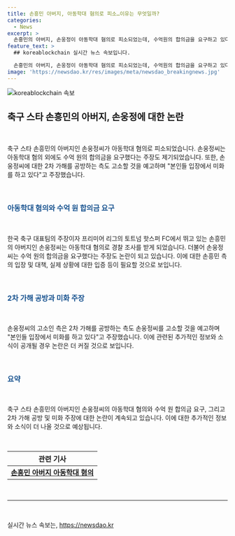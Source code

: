 ```yaml
---
title: 손흥민 아버지, 아동학대 혐의로 피소…이유는 무엇일까?
categories:
  - News
excerpt: >
  손흥민의 아버지, 손웅정이 아동학대 혐의로 피소되었는데, 수억원의 합의금을 요구하고 있다는 주장이 제기되었다. 또한, 다른 측은 2차 가해를 고발하며 공방 중이다. 이에 대한 논란이 계속되고 있는 가운데, 손웅정 측은 상대방이 자신들의 입장을 미화하고 있다고 주장하고 있다.
feature_text: >
  ## koreablockchain 실시간 뉴스 속보입니다.

  손흥민의 아버지, 손웅정이 아동학대 혐의로 피소되었는데, 수억원의 합의금을 요구하고 있다는 주장이 제기되었다. 또한, 다른 측은 2차 가해를 고발하며 공방 중이다. 이에 대한 논란이 계속되고 있는 가운데, 손웅정 측은 상대방이 자신들의 입장을 미화하고 있다고 주장하고 있다.
image: 'https://newsdao.kr/res/images/meta/newsdao_breakingnews.jpg'
---
```


<p><img src="https://newsdao.kr/res/images/meta/newsdao_breakingnews.jpg" alt="koreablockchain 속보" /></p>

<h2 data-ke-size="size26">축구 스타 손흥민의 아버지, 손웅정에 대한 논란</h2>

<p data-ke-size="size16">&nbsp;</p>

<p>축구 스타 손흥민의 아버지인 손웅정씨가 아동학대 혐의로 피소되었습니다. 손웅정씨는 아동학대 혐의 외에도 수억 원의 합의금을 요구했다는 주장도 제기되었습니다. 또한, 손웅정씨에 대한 2차 가해를 공방하는 측도 고소할 것을 예고하며 "본인들 입장에서 미화를 하고 있다"고 주장했습니다.</p></p>

<p data-ke-size="size16">&nbsp;</p>

<h3><b><span style="color: #1a5490;">아동학대 혐의와 수억 원 합의금 요구</span></b></h3>

<p data-ke-size="size16">&nbsp;</p>

<p>한국 축구 대표팀의 주장이자 프리미어 리그의 토트넘 핫스퍼 FC에서 뛰고 있는 손흥민의 아버지인 손웅정씨는 아동학대 혐의로 경찰 조사를 받게 되었습니다. 더불어 손웅정씨는 수억 원의 합의금을 요구했다는 주장도 논란이 되고 있습니다. 이에 대한 손흥민 측의 입장 및 대책, 실제 상황에 대한 입증 등이 필요할 것으로 보입니다.</p>

<p data-ke-size="size16">&nbsp;</p>

<h3><b><span style="color: #1a5490;">2차 가해 공방과 미화 주장</span></b></h3>

<p data-ke-size="size16">&nbsp;</p>

<p>손웅정씨의 고소인 측은 2차 가해를 공방하는 측도 손웅정씨를 고소할 것을 예고하며 "본인들 입장에서 미화를 하고 있다"고 주장했습니다. 이에 관련된 추가적인 정보와 소식이 공개될 경우 논란은 더 커질 것으로 보입니다.</p>

<p data-ke-size="size16">&nbsp;</p>

<h3><b><span style="color: #1a5490;">요약</span></b></h3>

<p data-ke-size="size16">&nbsp;</p>

<p>축구 스타 손흥민의 아버지인 손웅정씨의 아동학대 혐의와 수억 원 합의금 요구, 그리고 2차 가해 공방 및 미화 주장에 대한 논란이 계속되고 있습니다. 이에 대한 추가적인 정보와 소식이 더 나올 것으로 예상됩니다.</p>

<p data-ke-size="size16">&nbsp;</p>

<table>
    <thead>
        <tr>
            <th>관련 기사</th>
        </tr>
    </thead>
    <tbody>
        <tr>
            <td style="text-align: center; height: 17px;"><b><a href="https://news.naver.com/main/read.nhn?mode=LSD&mid=sec&sid1=102&oid=001&aid=0012759573" target="_blank">손흥민 아버지 아동학대 혐의</a></b></td>
        </tr>
    </tbody>
</table>

<p data-ke-size="size16">&nbsp;</p>

<hr>

<p data-ke-size="size16">&nbsp;</p>
실시간 뉴스 속보는, <a href="https://newsdao.kr" rel="dofollow">https://newsdao.kr</a>


